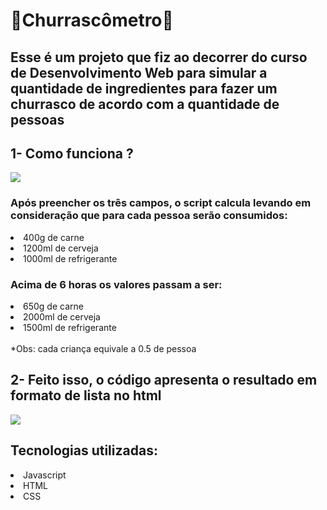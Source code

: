 <h1>🍖Churrascômetro🍖</h1>
    <h2>Esse é um projeto que fiz ao decorrer do curso de Desenvolvimento Web para 
        simular a quantidade de ingredientes para
        fazer um churrasco de acordo com a quantidade
        de pessoas</h2>
        

<h2>1- Como funciona ?</h2>
<img src='https://user-images.githubusercontent.com/81205077/125119372-61de3b80-e0c7-11eb-9291-cfbc2ba45621.png'>
<h3>Após preencher os três campos, o script calcula levando em
        consideração que para cada pessoa serão consumidos:</h3>
<li> 400g de carne</li>
<li> 1200ml de cerveja</li>
<li> 1000ml de refrigerante</li>
<h3>Acima de 6 horas os valores passam a ser:</h3>
<li> 650g de carne</li>
<li> 2000ml de cerveja</li>
<li> 1500ml de refrigerante</li>
<br>
*Obs: cada criança equivale a 0.5 de pessoa

<h2>2- Feito isso, o código apresenta o resultado em formato de lista no html</h2>
<img src='https://user-images.githubusercontent.com/81205077/125119496-8cc88f80-e0c7-11eb-9965-eae038e80c8e.png'>

<h2>Tecnologias utilizadas:</h2>
    <li>Javascript</li>
    <li>HTML</li>
    <li>CSS</li>
